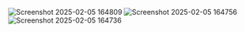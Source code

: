 ![Screenshot 2025-02-05 164809](https://github.com/user-attachments/assets/654589c1-5007-483e-ac69-29ad97075cf4)
![Screenshot 2025-02-05 164756](https://github.com/user-attachments/assets/45be4652-8770-4ecc-b37d-e0a371275083)
![Screenshot 2025-02-05 164736](https://github.com/user-attachments/assets/c3735753-155c-46dc-9179-1e1d21ec3f5f)
